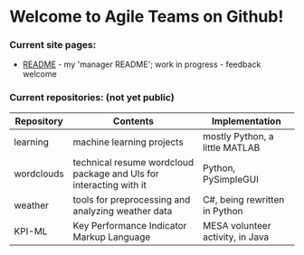 # Welcome to Agile Teams on Github!

### Current site pages:
* [README](https://agileteams.github.io/manager-README/index.html) - my 'manager README'; work in progress - feedback welcome

### Current repositories: (not yet public)

Repository | Contents | Implementation
---------- | -------- | --------------
learning | machine learning projects | mostly Python, a little MATLAB
wordclouds | technical resume wordcloud package and UIs for interacting with it | Python, PySimpleGUI
weather | tools for preprocessing and analyzing weather data | C#, being rewritten in Python
KPI-ML | Key Performance Indicator Markup Language | MESA volunteer activity, in Java


